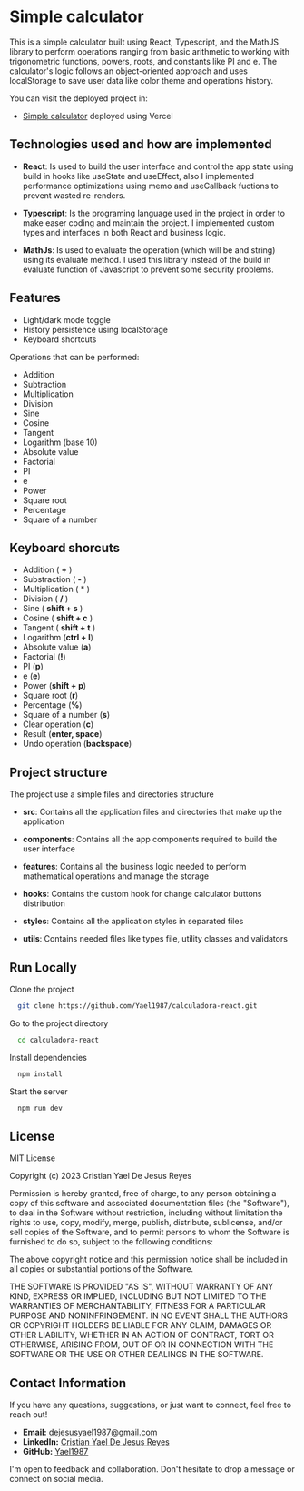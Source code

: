 
# Simple calculator

This is a simple calculator built using React, Typescript, and the MathJS library to perform operations ranging from basic arithmetic to working with trigonometric functions, powers, roots, and constants like PI and e. The calculator's logic follows an object-oriented approach and uses localStorage to save user data like color theme and operations history.

You can visit the deployed project in:

- [Simple calculator](https://calculadora-react-am79l8j6z-yael1987.vercel.app/) deployed using Vercel

## Technologies used and how are implemented

- **React**: Is used to build the user interface and control the app state using build in hooks like useState and useEffect, also I implemented performance optimizations using memo and useCallback fuctions to prevent wasted re-renders.

- **Typescript**: Is the programing language used in the project in order to make easer coding and maintain the project. I implemented custom types and interfaces in both React and business logic.

- **MathJs**: Is used to evaluate the operation (which will be and string) using its evaluate method. I used this library instead of the build in evaluate function of Javascript to prevent some security problems.
## Features

- Light/dark mode toggle
- History persistence using localStorage
- Keyboard shortcuts

Operations that can be performed:

- Addition
- Subtraction
- Multiplication
- Division
- Sine
- Cosine
- Tangent
- Logarithm (base 10)
- Absolute value
- Factorial
- PI
- e
- Power
- Square root
- Percentage
- Square of a number
## Keyboard shorcuts
- Addition ( **+** )
- Substraction ( **-** )
- Multiplication ( * )
- Division ( **/** )
- Sine ( **shift + s** )
- Cosine ( **shift + c** )
- Tangent ( **shift + t** )
- Logarithm (**ctrl + l**)
- Absolute value (**a**)
- Factorial (**!**)
- PI (**p**)
- e (**e**)
- Power (**shift + p**)
- Square root (**r**)
- Percentage (**%**)
- Square of a number (**s**)
- Clear operation (**c**)
- Result (**enter, space**)
- Undo operation (**backspace**)

## Project structure
The project use a simple files and directories structure
- **src**: Contains all the application files and directories that make up the application

- **components**: Contains all the app components required to build the user interface

- **features**: Contains all the business logic needed to perform mathematical operations and manage the storage

- **hooks**: Contains the custom hook for change calculator buttons distribution

- **styles**: Contains all the application styles in separated files

- **utils**: Contains needed files like types file, utility classes and validators 


## Run Locally

Clone the project

```bash
  git clone https://github.com/Yael1987/calculadora-react.git
```

Go to the project directory

```bash
  cd calculadora-react
```

Install dependencies

```bash
  npm install
```

Start the server

```bash
  npm run dev
```


## License

MIT License

Copyright (c) 2023 Cristian Yael De Jesus Reyes

Permission is hereby granted, free of charge, to any person obtaining a copy
of this software and associated documentation files (the "Software"), to deal
in the Software without restriction, including without limitation the rights
to use, copy, modify, merge, publish, distribute, sublicense, and/or sell
copies of the Software, and to permit persons to whom the Software is
furnished to do so, subject to the following conditions:

The above copyright notice and this permission notice shall be included in all
copies or substantial portions of the Software.

THE SOFTWARE IS PROVIDED "AS IS", WITHOUT WARRANTY OF ANY KIND, EXPRESS OR
IMPLIED, INCLUDING BUT NOT LIMITED TO THE WARRANTIES OF MERCHANTABILITY,
FITNESS FOR A PARTICULAR PURPOSE AND NONINFRINGEMENT. IN NO EVENT SHALL THE
AUTHORS OR COPYRIGHT HOLDERS BE LIABLE FOR ANY CLAIM, DAMAGES OR OTHER
LIABILITY, WHETHER IN AN ACTION OF CONTRACT, TORT OR OTHERWISE, ARISING FROM,
OUT OF OR IN CONNECTION WITH THE SOFTWARE OR THE USE OR OTHER DEALINGS IN THE
SOFTWARE.


## Contact Information

If you have any questions, suggestions, or just want to connect, feel free to reach out!

- **Email:** [dejesusyael1987@gmail.com](mailto:dejesusyael1987@gmail.com)
- **LinkedIn:** [Cristian Yael De Jesus Reyes](https://www.linkedin.com/in/cristian-yael-de-jesus-reyes-b96572211/)
- **GitHub:** [Yael1987](https://github.com/Yael1987)

I'm open to feedback and collaboration. Don't hesitate to drop a message or connect on social media.
